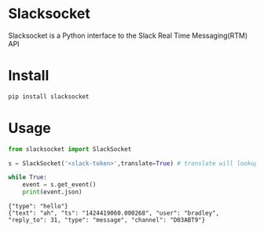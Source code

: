 # Slacksocket

Slacksocket is a Python interface to the Slack Real Time Messaging(RTM) API

# Install

```bash
pip install slacksocket
```

# Usage

```python
from slacksocket import SlackSocket

s = SlackSocket('<slack-token>',translate=True) # translate will lookup and replace user and channel IDs with their human-readable names. default true. 

while True:
    event = s.get_event()
    print(event.json)
```

```
{"type": "hello"}
{"text": "ah", "ts": "1424419060.000268", "user": "bradley", "reply_to": 31, "type": "message", "channel": "D03ABT9"}
```
